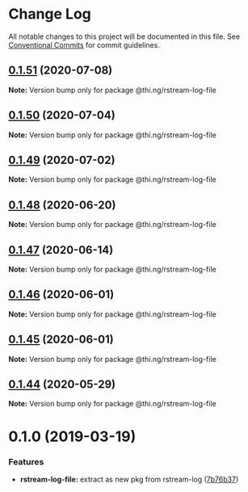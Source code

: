 # Change Log

All notable changes to this project will be documented in this file.
See [Conventional Commits](https://conventionalcommits.org) for commit guidelines.

## [0.1.51](https://github.com/thi-ng/umbrella/compare/@thi.ng/rstream-log-file@0.1.50...@thi.ng/rstream-log-file@0.1.51) (2020-07-08)

**Note:** Version bump only for package @thi.ng/rstream-log-file





## [0.1.50](https://github.com/thi-ng/umbrella/compare/@thi.ng/rstream-log-file@0.1.49...@thi.ng/rstream-log-file@0.1.50) (2020-07-04)

**Note:** Version bump only for package @thi.ng/rstream-log-file





## [0.1.49](https://github.com/thi-ng/umbrella/compare/@thi.ng/rstream-log-file@0.1.48...@thi.ng/rstream-log-file@0.1.49) (2020-07-02)

**Note:** Version bump only for package @thi.ng/rstream-log-file





## [0.1.48](https://github.com/thi-ng/umbrella/compare/@thi.ng/rstream-log-file@0.1.47...@thi.ng/rstream-log-file@0.1.48) (2020-06-20)

**Note:** Version bump only for package @thi.ng/rstream-log-file





## [0.1.47](https://github.com/thi-ng/umbrella/compare/@thi.ng/rstream-log-file@0.1.46...@thi.ng/rstream-log-file@0.1.47) (2020-06-14)

**Note:** Version bump only for package @thi.ng/rstream-log-file





## [0.1.46](https://github.com/thi-ng/umbrella/compare/@thi.ng/rstream-log-file@0.1.45...@thi.ng/rstream-log-file@0.1.46) (2020-06-01)

**Note:** Version bump only for package @thi.ng/rstream-log-file





## [0.1.45](https://github.com/thi-ng/umbrella/compare/@thi.ng/rstream-log-file@0.1.44...@thi.ng/rstream-log-file@0.1.45) (2020-06-01)

**Note:** Version bump only for package @thi.ng/rstream-log-file





## [0.1.44](https://github.com/thi-ng/umbrella/compare/@thi.ng/rstream-log-file@0.1.43...@thi.ng/rstream-log-file@0.1.44) (2020-05-29)

**Note:** Version bump only for package @thi.ng/rstream-log-file





# 0.1.0 (2019-03-19)

### Features

* **rstream-log-file:** extract as new pkg from rstream-log ([7b76b37](https://github.com/thi-ng/umbrella/commit/7b76b37))
